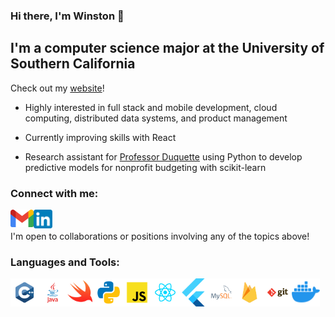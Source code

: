 ### Hi there, I'm Winston 👋  

## I'm a computer science major at the University of Southern California
Check out my [website](https://winstontrinh.com)!

- Highly interested in full stack and mobile development, cloud computing, distributed data systems, and product management

- Currently improving skills with React

- Research assistant for [Professor Duquette](http://www.nicolasduquette.com/index.html) using Python to develop predictive models for nonprofit budgeting with scikit-learn

### Connect with me:
<a href="mailto:wntrinh@usc.edu" target="_blank" rel="noopener noreferrer">
  <img align="left" alt="winston-trinh | email" width="37px" src="https://github.com/winston-trinh/winston-trinh/blob/main/images/mail.png" />
</a>
<a href="https://www.linkedin.com/in/winstontrinh/" target="_blank" rel="noopener noreferrer">
  <img align="left" alt="winston-trinh | LinkedIn" width="30px" src="https://github.com/winston-trinh/winston-trinh/blob/main/images/linkedin.png" />
</a>
<br />
<br />
I'm open to collaborations or positions involving any of the topics above!

### Languages and Tools:
<a href="#"><img align="left" height="45px" src="https://github.com/winston-trinh/winston-trinh/blob/main/images/c++.svg" />
<a href="#"><img align="left" height="45px" src="https://github.com/winston-trinh/winston-trinh/blob/main/images/java.svg" />
<a href="#"><img align="left" height="45px" src="https://github.com/winston-trinh/winston-trinh/blob/main/images/swift.svg" />
<a href="#"><img align="left" height="45px" src="https://github.com/winston-trinh/winston-trinh/blob/main/images/python.svg" />
<a href="#"><img align="left" height="45px" src="https://github.com/winston-trinh/winston-trinh/blob/main/images/javascript.svg" />
<a href="#"><img align="left" height="45px" src="https://github.com/winston-trinh/winston-trinh/blob/main/images/react.svg" />
<a href="#"><img align="left" height="45px" src="https://github.com/winston-trinh/winston-trinh/blob/main/images/flutter.png" />
<a href="#"><img align="left" height="45px" src="https://github.com/winston-trinh/winston-trinh/blob/main/images/mysql.svg" />
<a href="#"><img align="left" height="45px" src="https://github.com/winston-trinh/winston-trinh/blob/main/images/firebase.svg" />
<a href="#"><img align="left" height="45px" src="https://github.com/winston-trinh/winston-trinh/blob/main/images/git.svg" />
<a href="#"><img align="left" height="45px" src="https://github.com/winston-trinh/winston-trinh/blob/main/images/docker.svg" />

